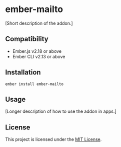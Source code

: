 ember-mailto
==============================================================================

[Short description of the addon.]


Compatibility
------------------------------------------------------------------------------

* Ember.js v2.18 or above
* Ember CLI v2.13 or above


Installation
------------------------------------------------------------------------------

```
ember install ember-mailto
```


Usage
------------------------------------------------------------------------------

[Longer description of how to use the addon in apps.]


License
------------------------------------------------------------------------------

This project is licensed under the [MIT License](LICENSE.md).
